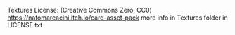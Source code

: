 Textures License: (Creative Commons Zero, CC0)
https://natomarcacini.itch.io/card-asset-pack
more info in Textures folder in LICENSE.txt

